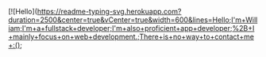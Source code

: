 [![Hello](https://readme-typing-svg.herokuapp.com?duration=2500&center=true&vCenter=true&width=600&lines=Hello;I'm+William;I'm+a+fullstack+developer;I'm+also+proficient+app+developer;%2B+I+mainly+focus+on+web+development.;There+is+no+way+to+contact+me+:();
